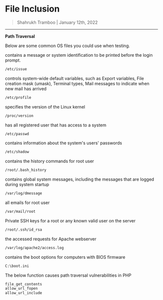 # File Inclusion

> Shahrukh Tramboo | January 12th, 2022

--------------------------------------

**Path Traversal**

Below are some common OS files you could use when testing.


contains a message or system identification to be printed before the login prompt.
```bash
/etc/issue
```


controls system-wide default variables, such as Export variables, File creation mask (umask), Terminal types, Mail messages to indicate when new mail has arrived
```bash
/etc/profile
```


specifies the version of the Linux kernel
```bash
/proc/version
```


has all registered user that has access to a system
```bash
/etc/passwd
```


contains information about the system's users' passwords
```bash
/etc/shadow
```


contains the history commands for root user
```bash
/root/.bash_history
```


contains global system messages, including the messages that are logged during system startup
```bash
/var/log/dmessage
```


all emails for root user
```bash
/var/mail/root
```


Private SSH keys for a root or any known valid user on the server
```bash
/root/.ssh/id_rsa
```


the accessed requests for Apache  webserver
```bash
/var/log/apache2/access.log
```


contains the boot options for computers with BIOS firmware
```bash
C:\boot.ini
```



The below function causes path traversal vulnerabilities in PHP
```bash
file_get_contents
allow_url_fopen  
allow_url_include
```







